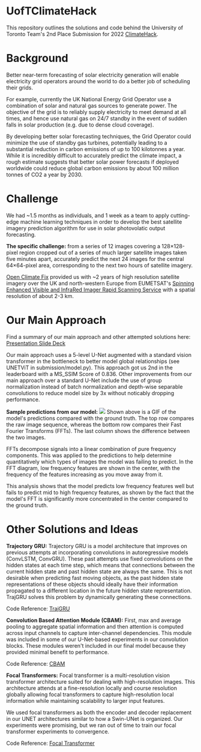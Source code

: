 # UofTClimateHack

This repository outlines the solutions and code behind the University of Toronto Team's 2nd Place Submission for 2022 [ClimateHack](https://climatehack.ai/).

# Background
Better near-term forecasting of solar electricity generation will enable electricity grid operators around the world to do a better job of scheduling their grids. 

For example, currently the UK National Energy Grid Operator use a combination of solar and natural gas sources to generate power. The objective of the grid is to reliably supply electricity to meet demand at all times, and hence use natural gas on 24/7 standby in the event of sudden falls in solar production (e.g. due to dense cloud coverage). 

By developing better solar forecasting techniques, the Grid Operator could minimize the use of standby gas turbines, potentially leading to a substantial reduction in carbon emissions of up to 100 kilotonnes a year. While it is incredibly difficult to accurately predict the climate impact, a rough estimate suggests that better solar power forecasts if deployed worldwide could reduce global carbon emissions by about 100 million tonnes of CO2 a year by 2030.

# Challenge
We had ~1.5 months as individuals, and 1 week as a team to apply cutting-edge machine learning techniques in order to develop the best satellite imagery prediction algorithm for use in solar photovolatic output forecasting. 

**The specific challenge:** from a series of 12 images covering a 128×128-pixel region cropped out of a series of much larger satellite images taken five minutes apart, accurately predict the next 24 images for the central 64×64-pixel area, corresponding to the next two hours of satellite imagery.

[Open Climate Fix](https://www.openclimatefix.org/) provided us with ~2 years of high resolution satellite imagery over the UK and north-western Europe from EUMETSAT's [Spinning Enhanced Visible and InfraRed Imager Rapid Scanning Service](https://www.eumetsat.int/rapid-scanning-service) with a spatial resolution of about 2-3 km. 

# Our Main Approach
Find a summary of our main approach and other attempted solutions here: [Presentation Slide Deck](https://drive.google.com/file/d/1FbSnPaqEpnLMwjqKs3ynlENwFnrbznGU/view?usp=sharing)

Our main approach uses a 5-level U-Net augmented with a standard vision transformer in the bottleneck to better model global relationships (see UNETViT in submission/model.py). This approach got us 2nd in the leaderboard with a MS_SSIM Score of 0.836. Other improvements from our main approach over a standard U-Net include the use of group normalization instead of batch normalization and depth-wise separable convolutions to reduce model size by 3x without noticably dropping performance.

**Sample predictions from our model:**
![](https://github.com/bogey12/UofTClimateHack/blob/TonyDev/anim_UNet_VIT/2.gif)
Shown above is a GIF of the model's predictions compared with the ground truth. The top row compares the raw image sequence, whereas the bottom row compares their Fast Fourier Transforms (FFTs). The last column shows the difference between the two images. 

FFTs decompose signals into a linear combination of pure frequency components. This was applied to the predictions to help determine quantitatively which types of images the model was failing to predict. In the FFT diagram, low frequency features are shown in the center, with the frequency of the features increasing as you move away from it.

This analysis shows that the model predicts low frequency features well but fails to predict mid to high frequency features, as shown by the fact that the model's FFT is significantly more concentrated in the center compared to the ground truth.

# Other Solutions and Ideas
**Trajectory GRU:** Trajectory GRU is a model architecture that improves on previous attempts at incorporating convolutions in autoregressive models (ConvLSTM, ConvGRU). These past attempts use fixed convolutions on the hidden states at each time step, which means that connections between the current hidden state and past hidden state are always the same. This is not desirable when predicting fast moving objects, as the past hidden state representations of these objects should ideally have their information propagated to a different location in the future hidden state representation. TrajGRU solves this problem by dynamically generating these connections.

Code Reference: [TrajGRU](https://github.com/Hzzone/Precipitation-Nowcasting)

**Convolution Based Attention Module (CBAM):** First, max and average pooling to aggregate spatial information and then attention is computed across input channels to capture inter-channel dependencies. This module was included in some of our U-Net-based experiments in our convolution blocks. These modules weren't included in our final model because they provided minimal benefit to performance.

Code Reference: [CBAM](https://github.com/elbuco1/CBAM)

**Focal Transformers:** Focal transformer is a multi-resolution vision transformer architecture suited for dealing with high-resolution images. This architecture attends at a fine-resolution locally and course resolution globally allowing focal transformers to capture high-resolution local information while maintaining scalability to larger input features. 

We used focal transformers as both the encoder and decoder replacement in our UNET architectures similar to how a Swin-UNet is organized. Our experiments were promising, but we ran out of time to train our focal transformer experiments to convergence.

Code Reference: [Focal Transformer](https://github.com/microsoft/Focal-Transformer)
